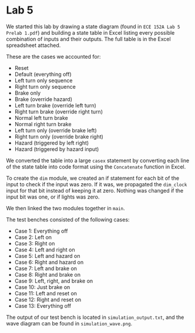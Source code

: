 # Lab 5

We started this lab by drawing a state diagram (found in `ECE 152A Lab 5 Prelab 1.pdf`) and building a state table in Excel listing every possible combination of inputs and their outputs. The full table is in the Excel spreadsheet attached. 

These are the cases we accounted for:
* Reset
* Default (everything off)
* Left turn only sequence
* Right turn only sequence
* Brake only
* Brake (override hazard)
* Left turn brake (override left turn)
* Right turn brake (override right turn)
* Normal left turn brake
* Normal right turn brake
* Left turn only (override brake left)
* Right turn only (override brake right)
* Hazard (triggered by left right)
* Hazard (triggered by hazard input)

We converted the table into a large `casex` statement by converting each line of the state table into code format using the  `Concatenate` function in Excel.

To create the `dim` module, we created an if statement for each bit of the input to check if the input was zero. If it was, we propagated the `dim_clock` input for that bit instead of keeping it at zero. Nothing was changed if the input bit was one, or if lights was zero.

We then linked the two modules together in `main`. 

The test benches consisted of the following cases:
* Case 1: Everything off
* Case 2: Left on
* Case 3: Right on
* Case 4: Left and right on
* Case 5: Left and hazard on
* Case 6: Right and hazard on
* Case 7: Left and brake on
* Case 8: Right and brake on
* Case 9: Left, right, and brake on
* Case 10: Just brake on
* Case 11: Left and reset on
* Case 12: Right and reset on
* Case 13: Everything off

The output of our test bench is located in `simulation_output.txt`, and the wave diagram can be found in `simulation_wave.png`.